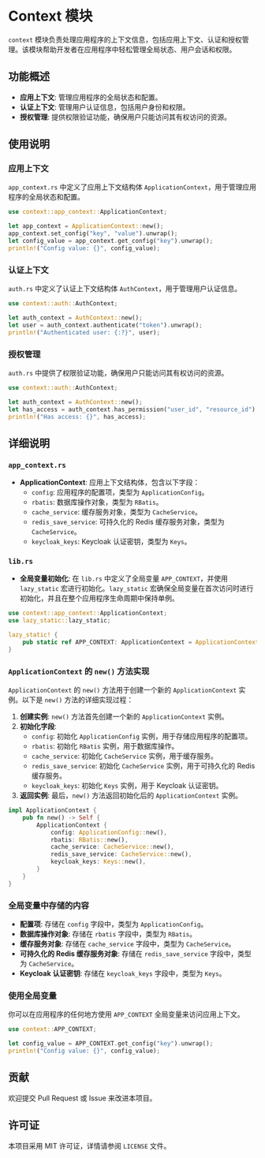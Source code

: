 # Context 模块

`context` 模块负责处理应用程序的上下文信息，包括应用上下文、认证和授权管理。该模块帮助开发者在应用程序中轻松管理全局状态、用户会话和权限。

## 功能概述
- **应用上下文**: 管理应用程序的全局状态和配置。
- **认证上下文**: 管理用户认证信息，包括用户身份和权限。
- **授权管理**: 提供权限验证功能，确保用户只能访问其有权访问的资源。

## 使用说明

### 应用上下文
`app_context.rs` 中定义了应用上下文结构体 `ApplicationContext`，用于管理应用程序的全局状态和配置。

```rust
use context::app_context::ApplicationContext;

let app_context = ApplicationContext::new();
app_context.set_config("key", "value").unwrap();
let config_value = app_context.get_config("key").unwrap();
println!("Config value: {}", config_value);
```

### 认证上下文
`auth.rs` 中定义了认证上下文结构体 `AuthContext`，用于管理用户认证信息。

```rust
use context::auth::AuthContext;

let auth_context = AuthContext::new();
let user = auth_context.authenticate("token").unwrap();
println!("Authenticated user: {:?}", user);
```

### 授权管理
`auth.rs` 中提供了权限验证功能，确保用户只能访问其有权访问的资源。

```rust
use context::auth::AuthContext;

let auth_context = AuthContext::new();
let has_access = auth_context.has_permission("user_id", "resource_id").unwrap();
println!("Has access: {}", has_access);
```

## 详细说明

### `app_context.rs`
- **ApplicationContext**: 应用上下文结构体，包含以下字段：
  - `config`: 应用程序的配置项，类型为 `ApplicationConfig`。
  - `rbatis`: 数据库操作对象，类型为 `RBatis`。
  - `cache_service`: 缓存服务对象，类型为 `CacheService`。
  - `redis_save_service`: 可持久化的 Redis 缓存服务对象，类型为 `CacheService`。
  - `keycloak_keys`: Keycloak 认证密钥，类型为 `Keys`。

### `lib.rs`
- **全局变量初始化**: 在 `lib.rs` 中定义了全局变量 `APP_CONTEXT`，并使用 `lazy_static` 宏进行初始化。`lazy_static` 宏确保全局变量在首次访问时进行初始化，并且在整个应用程序生命周期中保持单例。

```rust
use context::app_context::ApplicationContext;
use lazy_static::lazy_static;

lazy_static! {
    pub static ref APP_CONTEXT: ApplicationContext = ApplicationContext::new();
}
```

### `ApplicationContext` 的 `new()` 方法实现
`ApplicationContext` 的 `new()` 方法用于创建一个新的 `ApplicationContext` 实例。以下是 `new()` 方法的详细实现过程：

1. **创建实例**: `new()` 方法首先创建一个新的 `ApplicationContext` 实例。
2. **初始化字段**:
   - `config`: 初始化 `ApplicationConfig` 实例，用于存储应用程序的配置项。
   - `rbatis`: 初始化 `RBatis` 实例，用于数据库操作。
   - `cache_service`: 初始化 `CacheService` 实例，用于缓存服务。
   - `redis_save_service`: 初始化 `CacheService` 实例，用于可持久化的 Redis 缓存服务。
   - `keycloak_keys`: 初始化 `Keys` 实例，用于 Keycloak 认证密钥。
3. **返回实例**: 最后，`new()` 方法返回初始化后的 `ApplicationContext` 实例。

```rust
impl ApplicationContext {
    pub fn new() -> Self {
        ApplicationContext {
            config: ApplicationConfig::new(),
            rbatis: RBatis::new(),
            cache_service: CacheService::new(),
            redis_save_service: CacheService::new(),
            keycloak_keys: Keys::new(),
        }
    }
}
```

### 全局变量中存储的内容
- **配置项**: 存储在 `config` 字段中，类型为 `ApplicationConfig`。
- **数据库操作对象**: 存储在 `rbatis` 字段中，类型为 `RBatis`。
- **缓存服务对象**: 存储在 `cache_service` 字段中，类型为 `CacheService`。
- **可持久化的 Redis 缓存服务对象**: 存储在 `redis_save_service` 字段中，类型为 `CacheService`。
- **Keycloak 认证密钥**: 存储在 `keycloak_keys` 字段中，类型为 `Keys`。

### 使用全局变量
你可以在应用程序的任何地方使用 `APP_CONTEXT` 全局变量来访问应用上下文。

```rust
use context::APP_CONTEXT;

let config_value = APP_CONTEXT.get_config("key").unwrap();
println!("Config value: {}", config_value);
```

## 贡献
欢迎提交 Pull Request 或 Issue 来改进本项目。

## 许可证
本项目采用 MIT 许可证，详情请参阅 `LICENSE` 文件。 